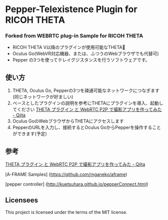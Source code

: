 # Pepper-Telexistence Plugin for RICOH THETA
### Forked from WEBRTC plug-in Sample for RICOH THETA

- RICOH THETA V以降のプラグインが使用可能なTHETA
- Oculus Go(WebVR対応機器、または、ふつうのWebブラウザでも代替可)
- Pepper
の3つを使ってテレイグジスタンスを行うソフトウェアです。

## 使い方
1. THETA, Oculus Go, Pepperの3つを疎通可能なネットワークにつなぎます(同じネットワークが好ましい)
2. ベースとしたプラグインの説明を参考にTHETAにプラグインを導入、起動してください
[THETA プラグイン と WebRTC P2P で撮影アプリを作ってみた \- Qiita](https://qiita.com/shrhdk_/items/28b1e502e5a68ec2a906)
3. Oculus GoのWebブラウザからTHETAにアクセスします
4. PepperのURLを入力し、接続するとOculus GoからPepperを操作することができます(予定)



## 参考
[THETA プラグイン と WebRTC P2P で撮影アプリを作ってみた \- Qiita](https://qiita.com/shrhdk_/items/28b1e502e5a68ec2a906)

[A-FRAME Samples]
(https://github.com/mganeko/aframe)

[pepper controller]
(http://kuetsuhara.github.io/pepperConnect.html)

## Licensees
This project is licensed under the terms of the MIT license.